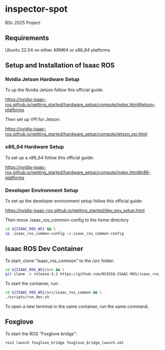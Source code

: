 # inspector-spot

BSc 2025 Project


## Requirements

Ubuntu 22.04 on either ARM64 or x86_64 platforms

## Setup and Installation of Isaac ROS

### Nvidia Jetson Hardware Setup

To  up the Nvidia Jetson follow this official guide:

https://nvidia-isaac-ros.github.io/getting_started/hardware_setup/compute/index.html#jetson-platforms

Then set up VPI for Jetson:

https://nvidia-isaac-ros.github.io/getting_started/hardware_setup/compute/jetson_vpi.html

### x86_64 Hardware Setup

To set up a x86_64 follow this official guide:

https://nvidia-isaac-ros.github.io/getting_started/hardware_setup/compute/index.html#x86-platforms

### Developer Environment Setup
To set up the developer environment setup follow this official guide:

https://nvidia-isaac-ros.github.io/getting_started/dev_env_setup.html

Then move .isaac_ros_common-config to the home directory

```bash
cd ${ISAAC_ROS_WS} && \
cp .isaac_ros_common-config ~/.isaac_ros_common-config
```

## Isaac ROS Dev Container

To start, clone "Isaac_ros_common" to the /src folder:
```bash
cd ${ISAAC_ROS_WS}/src && \
git clone -b release-3.2 https://github.com/NVIDIA-ISAAC-ROS/isaac_ros_common.git isaac_ros_common
```
To start the container, run:
```bash
cd ${ISAAC_ROS_WS}/src/isaac_ros_common && \
./scripts/run_dev.sh
```
To open a new terminal in the same container, run the same command.

## Foxglove
To start the ROS "Foxglove bridge":
```bash
ros2 launch foxglove_bridge foxglove_bridge_launch.xml
```
